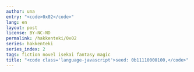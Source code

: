 ```yaml
---
author: una
entry: "<code>0x02</code>"
lang: en
layout: post
license: BY-NC-ND
permalink: /hakkenteki/0x02
series: hakkenteki
series_index: 2
tags: fiction novel isekai fantasy magic
title: "<code class='language-javascript'>seed: 0b11110000100,</code>"
---
```

